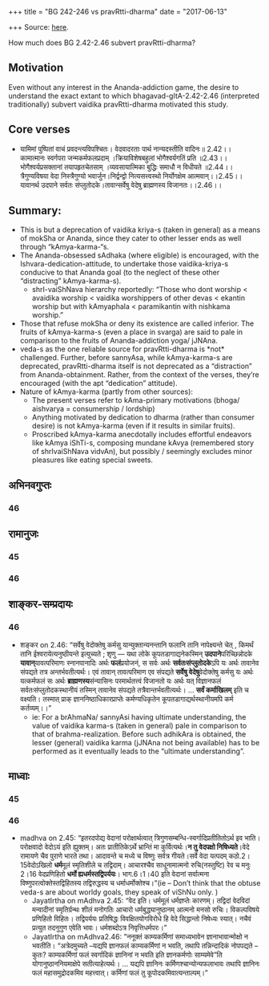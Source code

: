 +++
title = "BG 242-246 vs pravRtti-dharma"
date = "2017-06-13"

+++
Source: [here](https://agnimaan.wordpress.com/2017/06/13/how-much-does-bg-2-42-2-46-subvert-pravrtti-dharma/).

How much does BG 2.42-2.46 subvert pravRtti-dharma?

## Motivation

Even without any interest in the Ananda-addiction game, the desire to
understand the exact extant to which bhagavad-gItA-2.42-2.46
(interpreted traditionally) subvert vaidika pravRtti-dharma motivated
this study.

## Core verses

-   यामिमां पुष्पितां वाचं प्रवदन्त्यविपश्चितः। वेदवादरताः पार्थ
    नान्यदस्तीति वादिनः॥ 2.42।।  
    कामात्मानः स्वर्गपरा जन्मकर्मफलप्रदाम् ।क्रियाविशेषबहुलां
    भोगैश्वर्यगतिं प्रति ॥2.43।।  
    भोगैश्वर्यप्रसक्तानां तयापहृतचेतसाम् ।व्यवसायात्मिका बुद्धिः समाधौ
    न विधीयते ॥2.44।।  
    त्रैगुण्यविषया वेदा निस्त्रैगुण्यो भवार्जुन।निर्द्वन्द्वो
    नित्यसत्त्वस्थो निर्योगक्षेम आत्मवान्।।2.45।।  
    यावानर्थ उदपाने सर्वतः संप्लुतोदके।तावान्सर्वेषु वेदेषु ब्राह्मणस्य
    विजानतः।।2.46।।

## Summary:

-   This is but a deprecation of vaidika kriya-s (taken in general) as a
    means of mokSha or Ananda, since they cater to other lesser ends as
    well through “kAmya-karma-“s.
-   The Ananda-obsessed sAdhaka (where eligible) is encouraged, with the
    Ishvara-dedication-attitude, to undertake those vaidika-kriya-s
    conducive to that Ananda goal (to the neglect of these other
    “distracting” kAmya-karma-s).
    -   shrI-vaiShNava hierarchy reportedly: “Those who dont worship \<
        avaidika worship \< vaidika worshippers of other devas \<
        ekantin worship but with kAmyaphala \< paramikantin with
        nishkama worship.”
-   Those that refuse mokSha or deny its existence are called
    inferior. The fruits of kAmya-karma-s (even a place in svarga) are
    said to pale in comparison to the fruits of Ananda-addiction yoga/
    jJNAna.
-   veda-s as the one reliable source for pravRtti-dharma is \*not\*
    challenged. Further, before sannyAsa, while kAmya-karma-s are
    deprecated, pravRtti-dharma itself is not deprecated as a
    “distraction” from Ananda-obtainment. Rather, from the context of
    the verses, they’re encouraged (with the apt “dedication” attitude).
-   Nature of kAmya-karma (partly from other sources):
    -   The present verses refer to kAma-primary motivations (bhoga/
        aishvarya = consumership / lordship)
    -   Anything motivated by dedication to dharma (rather than consumer
        desire) is not kAmya-karma (even if it results in similar
        fruits).
    -   Proscribed kAmya-karma anecdotally includes effortful endeavors
        like kAmya iShTi-s, composing mundane kAvya (remembered story of
        shrIvaiShNava vidvAn), but possibly / seemingly excludes minor
        pleasures like eating special sweets.

## अभिनवगुप्तः
### 46
<div class="js_include collapsed" url="/purANam_vaiShNavam/mahAbhAratam/06-bhIShma-parva/03-bhagavad-gItA-parva/saMskRtam/abhinava-guptaH/mUlam/02_sAnkhya-yogaH_sarva-/45_traiguNyaviShayA_.md"  newLevelForH1="3" title="(सं) अभिनव-गुप्तः मूलम्" newLevelForH1="3" > </div>

## रामानुजः
### 45
<div class="js_include collapsed" url="/purANam_vaiShNavam/mahAbhAratam/06-bhIShma-parva/03-bhagavad-gItA-parva/saMskRtam/rAmAnujaH/mUlam/02_sAnkhya-yogaH_sarva-/45_traiguNyaviShayA_.md"  newLevelForH1="3" title="(सं) रामानुजः मूलम्" newLevelForH1="3" > </div>

### 46
<div class="js_include collapsed" url="/purANam_vaiShNavam/mahAbhAratam/06-bhIShma-parva/03-bhagavad-gItA-parva/saMskRtam/rAmAnujaH/mUlam/02_sAnkhya-yogaH_sarva-/46_yAvAnartha_udapAn.md"  newLevelForH1="3" title="(सं) रामानुजः मूलम्" newLevelForH1="3" > </div>


## शाङ्कर-सम्प्रदायः
### 46
<div class="js_include collapsed" url="/purANam_vaiShNavam/mahAbhAratam/06-bhIShma-parva/03-bhagavad-gItA-parva/saMskRtam/shankaraH/mUlam/02_sAnkhya-yogaH_sarva-/45_traiguNyaviShayA_.md"  newLevelForH1="3" title="(सं) शङ्करः मूलम्" newLevelForH1="3" > </div>

- शङ्कर on 2.46: “सर्वेषु वेदोक्तेषु कर्मसु यान्युक्तान्यनन्तानि फलानि
    तानि नापेक्ष्यन्ते चेत् , किमर्थं तानि ईश्वरायेत्यनुष्ठीयन्ते
    इत्युच्यते ; शृणु — यथा लोके कूपतडागाद्यनेकस्मिन्
    **उदपाने**परिच्छिन्नोदके **यावान्**यावत्परिमाणः स्नानपानादिः
    अर्थः **फलं**प्रयोजनं, स सर्वः अर्थः **सर्वतःसंप्लुतोदके**ऽपि
    यः अर्थः तावानेव संपद्यते तत्र अन्तर्भवतीत्यर्थः। एवं तावान्
    तावत्परिमाण एव संपद्यते **सर्वेषु वेदेषु**वेदोक्तेषु कर्मसु यः
    अर्थः यत्कर्मफलं सः अर्थः **ब्राह्मणस्य**संन्यासिनः
    परमार्थतत्त्वं विजानतो यः अर्थः यत् विज्ञानफलं
    सर्वतःसंप्लुतोदकस्थानीयं तस्मिन् तावानेव संपद्यते
    तत्रैवान्तर्भवतीत्यर्थः। … **सर्वं कर्माखिलम्** इति च वक्ष्यति।
    तस्मात् प्राक् ज्ञाननिष्ठाधिकारप्राप्तेः कर्मण्यधिकृतेन
    कूपतडागाद्यर्थस्थानीयमपि कर्म कर्तव्यम्।।”
    -   ie: For a brAhmaNa/ sannyAsi having ultimate understanding, the
        value of vaidika karma-s (taken in general) pale in comparison
        to that of brahma-realization. Before such adhikAra is obtained,
        the lesser (general) vaidika karma (jJNAna not being available)
        has to be performed as it eventually leads to the “ultimate
        understanding”.


## माध्वाः
### 45
<div class="js_include collapsed" url="/purANam_vaiShNavam/mahAbhAratam/06-bhIShma-parva/03-bhagavad-gItA-parva/saMskRtam/madhvaH/mUlam/02_sAnkhya-yogaH_sarva-/45_traiguNyaviShayA_.md"  newLevelForH1="3" title="(सं) मध्वः मूलम्" newLevelForH1="3" > </div>
<div class="js_include collapsed" url="/purANam_vaiShNavam/mahAbhAratam/06-bhIShma-parva/03-bhagavad-gItA-parva/saMskRtam/madhvaH/jayatIrthaH/02_sAnkhya-yogaH_sarva-/45_traiguNyaviShayA_.md"  newLevelForH1="3" title="(सं) मध्वः जयतीर्थः" newLevelForH1="3" > </div>


### 46
<div class="js_include collapsed" url="/purANam_vaiShNavam/mahAbhAratam/06-bhIShma-parva/03-bhagavad-gItA-parva/saMskRtam/madhvaH/mUlam/02_sAnkhya-yogaH_sarva-/46_yAvAnartha_udapAn.md"  newLevelForH1="3" title="(सं) मध्वः मूलम्" newLevelForH1="3" > </div>
<div class="js_include collapsed" url="/purANam_vaiShNavam/mahAbhAratam/06-bhIShma-parva/03-bhagavad-gItA-parva/saMskRtam/madhvaH/jayatIrthaH/02_sAnkhya-yogaH_sarva-/46_yAvAnartha_udapAn.md"  newLevelForH1="3" title="(सं) मध्वः जयतीर्थः" newLevelForH1="3" > </div>

- madhva on 2.45: “इतरदपोद्य वेदानां परोक्षार्थत्वात्
    त्रिगुणसम्बन्धि-स्वर्गादिप्रतीतितोऽर्थ इव भाति। परोक्षवादो वेदोऽयं
    इति ह्युक्तम्। अतः प्रातीतिकेऽर्थे भ्रान्तिं मा कुर्वित्यर्थः।**न
    तु वेदपक्षो निषिध्यते**।वेदे रामायणे चैव पुराणे भारते तथा। आदावन्ते
    च मध्ये च विष्णुः सर्वत्र गीयते।सर्वे वेदा यत्पदम्
    कठो.2।15वेदोऽखिलो **धर्म**मूलं स्मृतिशीले च तद्विदाम्। आचारश्चैव
    साधूनामात्मनो रुचि(नस्तुष्टि) रेव च मनुः 2।16 वेदप्रणिहितो **धर्मो
    ह्यधर्मस्तद्विपर्ययः**। भाग.6।1।40 इति वेदानां सर्वात्मना
    विष्णुपरत्वोक्तेस्तद्विहितस्य तद्विरुद्धस्य च
    धर्माधर्मोक्तेश्च।”(ie – Don’t think that the obtuse veda-s are
    about worldy goals, they speak of viShNu only. )
    -   JayatIrtha on mAdhva 2.45: “वेद इति। धर्ममूलं धर्मज्ञप्तेः
        कारणम्। तद्विदां वेदविदां मन्वादीनां स्मृतिर्ग्रन्थः शीलं
        मनोगतिः आचारो धर्मबुद्ध्यानुष्ठानम् आत्मनो मनसो रुचिः।
        विकल्पविषये प्रणिहितो विहितः। तद्विपर्ययः प्रतिषिद्धः
        विवक्षितयोगविरोधे हि वेदे सिद्धान्तो निषेध्यः स्यात्। नचैवं
        प्रत्युत तदनुगुण एवेति भावः। धर्मशब्दोऽत्र निवृत्तिधर्मपरः।”
    -   JayatIrtha on mAdhva2.46: ”ननूक्तं काम्यकर्मिणां समाध्यभावेन
        ज्ञानाभावान्मोक्षो न भवतीति। “अत्रेदमुच्यते –यद्यपि ज्ञानफलं
        काम्यकर्मिणां न भवति, तथापि तन्निन्दादिकं नोपपद्यते – कुतः?
        काम्यकर्मिणां फलं स्वर्गादिकं ज्ञानिनां न भवति इति ज्ञानकर्मणोः
        साम्यमेवे”ति योगानुष्ठाननियमाक्षेपे सतीत्याहेत्यर्थः। … यद्यपि
        ज्ञानिनः कर्मिणश्चान्योन्यफलाभावः तथापि ज्ञानिनः फलं
        महासमुद्रोदकमिव महत्त्वात्। कर्मिणां फलं तु
        कूपोदकमिवात्यन्ताल्पम्।”

